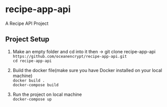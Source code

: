 # recipe-app-api
A Recipe API Project

## Project Setup
1. Make an empty folder and cd into it then -> git clone recipe-app-api<br>
`https://github.com/oceanencrypt/recipe-app-api.git`<br>
`cd recipe-app-api`

2. Build the docker file(make sure you have Docker installed on your local machine) <br>
`docker build .` <br>
`docker-compose build` <br>

3. Run the project on local machine<br>
`docker-compose up`
